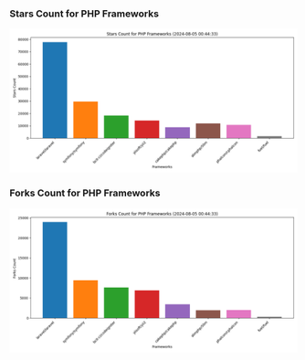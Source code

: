 ### Stars Count for PHP Frameworks

![Stars Chart](./archive/charts/20240805004433_stars_count.png)

### Forks Count for PHP Frameworks

![Forks Chart](./archive/charts/20240805004433_forks_count.png)

